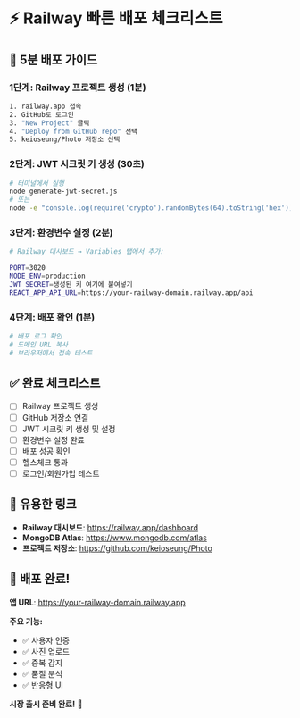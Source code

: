 # ⚡ Railway 빠른 배포 체크리스트

## 🚀 5분 배포 가이드

### 1단계: Railway 프로젝트 생성 (1분)
```bash
1. railway.app 접속
2. GitHub로 로그인
3. "New Project" 클릭
4. "Deploy from GitHub repo" 선택
5. keioseung/Photo 저장소 선택
```

### 2단계: JWT 시크릿 키 생성 (30초)
```bash
# 터미널에서 실행
node generate-jwt-secret.js
# 또는
node -e "console.log(require('crypto').randomBytes(64).toString('hex'))"
```

### 3단계: 환경변수 설정 (2분)
```bash
# Railway 대시보드 → Variables 탭에서 추가:

PORT=3020
NODE_ENV=production
JWT_SECRET=생성된_키_여기에_붙여넣기
REACT_APP_API_URL=https://your-railway-domain.railway.app/api
```

### 4단계: 배포 확인 (1분)
```bash
# 배포 로그 확인
# 도메인 URL 복사
# 브라우저에서 접속 테스트
```

## ✅ 완료 체크리스트

- [ ] Railway 프로젝트 생성
- [ ] GitHub 저장소 연결
- [ ] JWT 시크릿 키 생성 및 설정
- [ ] 환경변수 설정 완료
- [ ] 배포 성공 확인
- [ ] 헬스체크 통과
- [ ] 로그인/회원가입 테스트

## 🔗 유용한 링크

- **Railway 대시보드**: https://railway.app/dashboard
- **MongoDB Atlas**: https://www.mongodb.com/atlas
- **프로젝트 저장소**: https://github.com/keioseung/Photo

## 🎯 배포 완료!

**앱 URL**: https://your-railway-domain.railway.app

**주요 기능:**
- ✅ 사용자 인증
- ✅ 사진 업로드
- ✅ 중복 감지
- ✅ 품질 분석
- ✅ 반응형 UI

**시장 출시 준비 완료!** 🚀 